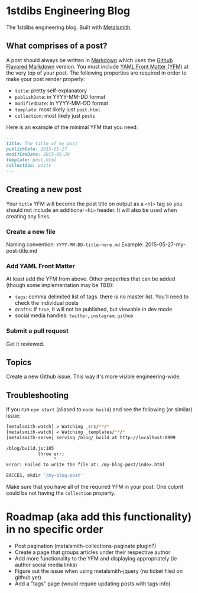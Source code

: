 [metalsmith]: http://www.metalsmith.io/
[markdown]: http://daringfireball.net/projects/markdown/syntax
[yfm]: http://jekyllrb.com/docs/frontmatter/
[gfm]: https://help.github.com/articles/github-flavored-markdown/


# 1stdibs Engineering Blog

The 1stdibs engineering blog. Built with [Metalsmith][metalsmith].

## What comprises of a post?

A post should always be written in [Markdown][markdown] which uses the [Github Flavored Markdown][gfm] version.
You must include [YAML Front Matter (YFM)][yfm] at the very top of your post. The following properties are required in order to make your post render properly:

- `title`: pretty self-explanatory
- `publishDate`: in YYYY-MM-DD format
- `modifiedDate`: in YYYY-MM-DD format
- `template`: most likely just `post.html`
- `collection`: most likely just `posts`

Here is an example of the minimal YFM that you need:

```markdown
---
title: The title of my post
publishDate: 2015-05-27
modifiedDate: 2015-05-28
template: post.html
collection: posts
---
```

## Creating a new post

Your `title` YFM will become the post title on output as a `<h1>` tag so you should not include an additional `<h1>` header. It will also be used when creating any links.

### Create a new file

Naming convention: `YYYY-MM-DD-title-here.md`
Example: 2015-05-27-my-post-title.md

### Add YAML Front Matter

At least add the YFM from above. Other properties that can be added (though some implementation may be TBD):

- `tags`: comma delimited list of tags. there is no master list. You'll need to check the individual posts
- `drafts`: if `true`, it will not be published, but viewable in dev mode
- social media handles: `twitter`, `instagram`, `github` 

### Submit a pull request

Get it reviewed.

## Topics

Create a new Github issue. This way it's more visible engineering-wide.

## Troubleshooting

If you run `npm start` (aliased to `node build`) and see the following (or similar) issue:

```bash
[metalsmith-watch] ✔︎ Watching _src/**/*
[metalsmith-watch] ✔︎ Watching _templates/**/*
[metalsmith-serve] serving /blog/_build at http://localhost:9999

/blog/build.js:105
            throw err;
                  ^
Error: Failed to write the file at: /my-blog-post/index.html

EACCES, mkdir '/my-blog-post'
```

Make sure that you have all of the required YFM in your post. One culprit could be not having the `collection` property.

# Roadmap (aka add this functionality) in no specific order

- Post pagination (metalsmith-collections-paginate plugin?)
- Create a page that groups articles under their respective author
- Add more functionality to the YFM and displaying appropriately (ie author social media links)
- Figure out the issue when using metalsmith-jquery (no ticket filed on github yet)
- Add a "tags" page (would require updating posts with tags info)
